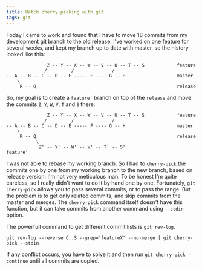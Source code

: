 ```yaml
---
title: Batch cherry-picking with git
tags: git
---
```


Today I came to work and found that I have to move 18 commits from my
development git branch to the old release.  I've worked on one feature for
several weeks, and kept my branch up to date with master, so the history looked
like this:

```
               Z -- Y -- X -- W -- V -- U -- T -- S            feature
              /         /              /
-- A -- B -- C -- D -- E ----- F ---- G -- H                   master
    \
     R -- Q                                                    release
```

So, my goal is to create a `feature'` branch on top of the `release` and move the
commits `Z`, `Y`, `W`, `V`, `T` and `S` there:


```
               Z -- Y -- X -- W -- V -- U -- T -- S            feature
              /         /              /
-- A -- B -- C -- D -- E ----- F ---- G -- H                   master
    \
     R -- Q                                                    release
           \
            Z' -- Y' -- W' -- V' -- T' -- S'                   feature'
```

I was not able to rebase my working branch. So I had to `cherry-pick` the
commits one by one from my working branch to the new branch, based on release
version.  I'm not very meticulous man.  To be honest I'm quite careless, so I
really didn't want to do it by hand one by one.  Fortunately, `git cherry-pick`
allows you to pass several commits, or to pass the range. But the problem is to
get only related commits, and skip commits from the master and merges. The
`cherry-pick` command itself doesn't have this function, but it can take
commits from another command using `--stdin` option.

The powerfull command to get different commit lists is `git rev-log`.

```
git rev-log --reverse C..S --grep='featureX' --no-merge | git cherry-pick --stdin
```

If any conflict occurs, you have to solve it and then run `git cherry-pick
--continue` until all commits are copied.
